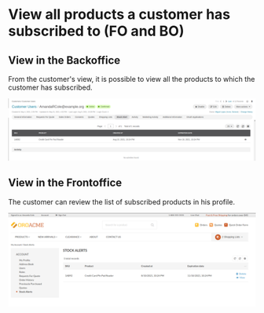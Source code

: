 # View all products a customer has subscribed to (FO and BO)

## View in the Backoffice

From the customer's view, it is possible to view all the products to which the customer has subscribed.

![BO List](media/synolia_stock_alert_bo_list.png)


## View in the Frontoffice

The customer can review the list of subscribed products in his profile.

![FO List](media/synolia_stock_alert_fo_list.png)